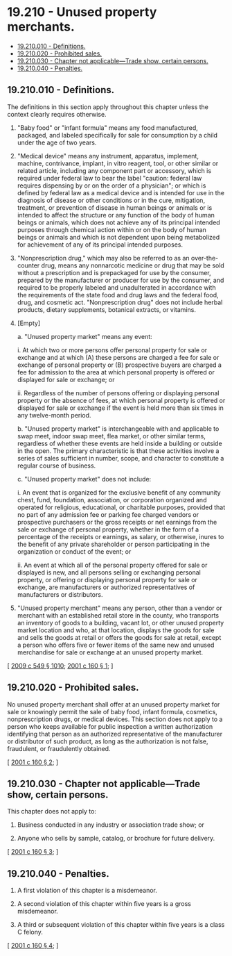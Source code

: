 # 19.210 - Unused property merchants.
* [19.210.010 - Definitions.](#19210010---definitions)
* [19.210.020 - Prohibited sales.](#19210020---prohibited-sales)
* [19.210.030 - Chapter not applicable—Trade show, certain persons.](#19210030---chapter-not-applicabletrade-show-certain-persons)
* [19.210.040 - Penalties.](#19210040---penalties)
## 19.210.010 - Definitions.
The definitions in this section apply throughout this chapter unless the context clearly requires otherwise.

1. "Baby food" or "infant formula" means any food manufactured, packaged, and labeled specifically for sale for consumption by a child under the age of two years.

2. "Medical device" means any instrument, apparatus, implement, machine, contrivance, implant, in vitro reagent, tool, or other similar or related article, including any component part or accessory, which is required under federal law to bear the label "caution: federal law requires dispensing by or on the order of a physician"; or which is defined by federal law as a medical device and is intended for use in the diagnosis of disease or other conditions or in the cure, mitigation, treatment, or prevention of disease in human beings or animals or is intended to affect the structure or any function of the body of human beings or animals, which does not achieve any of its principal intended purposes through chemical action within or on the body of human beings or animals and which is not dependent upon being metabolized for achievement of any of its principal intended purposes.

3. "Nonprescription drug," which may also be referred to as an over-the-counter drug, means any nonnarcotic medicine or drug that may be sold without a prescription and is prepackaged for use by the consumer, prepared by the manufacturer or producer for use by the consumer, and required to be properly labeled and unadulterated in accordance with the requirements of the state food and drug laws and the federal food, drug, and cosmetic act. "Nonprescription drug" does not include herbal products, dietary supplements, botanical extracts, or vitamins.

4. [Empty]

   a. "Unused property market" means any event:

      i. At which two or more persons offer personal property for sale or exchange and at which (A) these persons are charged a fee for sale or exchange of personal property or (B) prospective buyers are charged a fee for admission to the area at which personal property is offered or displayed for sale or exchange; or

      ii. Regardless of the number of persons offering or displaying personal property or the absence of fees, at which personal property is offered or displayed for sale or exchange if the event is held more than six times in any twelve-month period.

   b. "Unused property market" is interchangeable with and applicable to swap meet, indoor swap meet, flea market, or other similar terms, regardless of whether these events are held inside a building or outside in the open. The primary characteristic is that these activities involve a series of sales sufficient in number, scope, and character to constitute a regular course of business.

   c. "Unused property market" does not include:

      i. An event that is organized for the exclusive benefit of any community chest, fund, foundation, association, or corporation organized and operated for religious, educational, or charitable purposes, provided that no part of any admission fee or parking fee charged vendors or prospective purchasers or the gross receipts or net earnings from the sale or exchange of personal property, whether in the form of a percentage of the receipts or earnings, as salary, or otherwise, inures to the benefit of any private shareholder or person participating in the organization or conduct of the event; or

      ii. An event at which all of the personal property offered for sale or displayed is new, and all persons selling or exchanging personal property, or offering or displaying personal property for sale or exchange, are manufacturers or authorized representatives of manufacturers or distributors.

5. "Unused property merchant" means any person, other than a vendor or merchant with an established retail store in the county, who transports an inventory of goods to a building, vacant lot, or other unused property market location and who, at that location, displays the goods for sale and sells the goods at retail or offers the goods for sale at retail, except a person who offers five or fewer items of the same new and unused merchandise for sale or exchange at an unused property market.

\[ [2009 c 549 § 1010](http://lawfilesext.leg.wa.gov/biennium/2009-10/Pdf/Bills/Session%20Laws/Senate/5038.SL.pdf?cite=2009%20c%20549%20§%201010); [2001 c 160 § 1](http://lawfilesext.leg.wa.gov/biennium/2001-02/Pdf/Bills/Session%20Laws/Senate/5374.SL.pdf?cite=2001%20c%20160%20§%201); \]

## 19.210.020 - Prohibited sales.
No unused property merchant shall offer at an unused property market for sale or knowingly permit the sale of baby food, infant formula, cosmetics, nonprescription drugs, or medical devices. This section does not apply to a person who keeps available for public inspection a written authorization identifying that person as an authorized representative of the manufacturer or distributor of such product, as long as the authorization is not false, fraudulent, or fraudulently obtained.

\[ [2001 c 160 § 2](http://lawfilesext.leg.wa.gov/biennium/2001-02/Pdf/Bills/Session%20Laws/Senate/5374.SL.pdf?cite=2001%20c%20160%20§%202); \]

## 19.210.030 - Chapter not applicable—Trade show, certain persons.
This chapter does not apply to:

1. Business conducted in any industry or association trade show; or

2. Anyone who sells by sample, catalog, or brochure for future delivery.

\[ [2001 c 160 § 3](http://lawfilesext.leg.wa.gov/biennium/2001-02/Pdf/Bills/Session%20Laws/Senate/5374.SL.pdf?cite=2001%20c%20160%20§%203); \]

## 19.210.040 - Penalties.
1. A first violation of this chapter is a misdemeanor.

2. A second violation of this chapter within five years is a gross misdemeanor.

3. A third or subsequent violation of this chapter within five years is a class C felony.

\[ [2001 c 160 § 4](http://lawfilesext.leg.wa.gov/biennium/2001-02/Pdf/Bills/Session%20Laws/Senate/5374.SL.pdf?cite=2001%20c%20160%20§%204); \]

